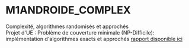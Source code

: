 # M1ANDROIDE_COMPLEX
Complexité, algorithmes randomisés et approchés\
Projet d'UE : Problème de couverture minimale (NP-Difficile): implémentation d'algorithmes exacts et approchés [rapport disponible ici](https://github.com/jdufou1/M1ANDROIDE_COMPLEX/blob/main/projet/rapport.pdf)
